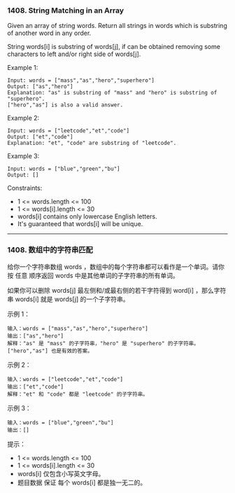 ### 1408. String Matching in an Array
Given an array of string words. Return all strings in words which is substring of another word in any order.

String words[i] is substring of words[j], if can be obtained removing some characters to left and/or right side of words[j].



Example 1:

	Input: words = ["mass","as","hero","superhero"]
	Output: ["as","hero"]
	Explanation: "as" is substring of "mass" and "hero" is substring of "superhero".
	["hero","as"] is also a valid answer.

Example 2:

	Input: words = ["leetcode","et","code"]
	Output: ["et","code"]
	Explanation: "et", "code" are substring of "leetcode".

Example 3:

	Input: words = ["blue","green","bu"]
	Output: []



Constraints:

* 1 <= words.length <= 100
* 1 <= words[i].length <= 30
* words[i] contains only lowercase English letters.
* It's guaranteed that words[i] will be unique.

----

### 1408. 数组中的字符串匹配
给你一个字符串数组 words ，数组中的每个字符串都可以看作是一个单词。请你按 任意 顺序返回 words 中是其他单词的子字符串的所有单词。

如果你可以删除 words[j] 最左侧和/或最右侧的若干字符得到 word[i] ，那么字符串 words[i] 就是 words[j] 的一个子字符串。



示例 1：

	输入：words = ["mass","as","hero","superhero"]
	输出：["as","hero"]
	解释："as" 是 "mass" 的子字符串，"hero" 是 "superhero" 的子字符串。
	["hero","as"] 也是有效的答案。

示例 2：

	输入：words = ["leetcode","et","code"]
	输出：["et","code"]
	解释："et" 和 "code" 都是 "leetcode" 的子字符串。

示例 3：

	输入：words = ["blue","green","bu"]
	输出：[]



提示：

* 1 <= words.length <= 100
* 1 <= words[i].length <= 30
* words[i] 仅包含小写英文字母。
* 题目数据 保证 每个 words[i] 都是独一无二的。

